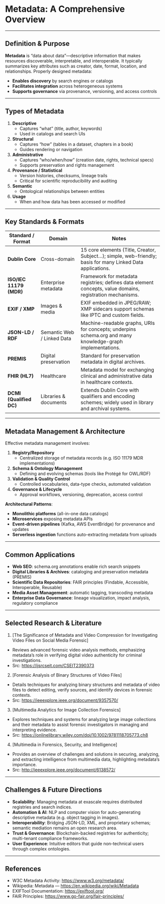 # Metadata: A Comprehensive Overview

---

## Definition & Purpose  
**Metadata** is “data about data”—descriptive information that makes resources discoverable, interpretable, and interoperable. It typically summarizes key attributes such as creator, date, format, location, and relationships. Properly designed metadata:  
- **Enables discovery** by search engines or catalogs  
- **Facilitates integration** across heterogeneous systems  
- **Supports governance** via provenance, versioning, and access controls  

---

## Types of Metadata  
1. **Descriptive**  
   - Captures “what” (title, author, keywords)  
   - Used in catalogs and search UIs  
2. **Structural**  
   - Captures “how” (tables in a dataset, chapters in a book)  
   - Guides rendering or navigation  
3. **Administrative**  
   - Captures “who/when/how” (creation date, rights, technical specs)  
   - Supports preservation and rights management  
4. **Provenance / Statistical**  
   - Version histories, checksums, lineage trails  
   - Critical for scientific reproducibility and auditing  
5. **Semantic**  
   - Ontological relationships between entities  
6. **Usage**  
   - When and how data has been accessed or modified  

---

## Key Standards & Formats  

| **Standard / Format**      | **Domain**                   | **Notes**                                                                                                                                       |
|----------------------------|------------------------------|-------------------------------------------------------------------------------------------------------------------------------------------------|
| **Dublin Core**            | Cross-domain                 | 15 core elements (Title, Creator, Subject…); simple, web-friendly; basis for many Linked Data applications.                                     |
| **ISO/IEC 11179 (MDR)**    | Enterprise metadata          | Framework for metadata registries; defines data element concepts, value domains, registration mechanisms.                                        |
| **EXIF / XMP**             | Images & media               | EXIF embedded in JPEG/RAW; XMP sidecars support schemas like IPTC and custom fields.                                                            |
| **JSON-LD / RDF**          | Semantic Web / Linked Data   | Machine-readable graphs, URIs for concepts; underpins schema.org and many knowledge-graph implementations.                                        |
| **PREMIS**                 | Digital preservation         | Standard for preservation metadata in digital archives.                                                                                         |
| **FHIR (HL7)**             | Healthcare                   | Metadata model for exchanging clinical and administrative data in healthcare contexts.                                                          |
| **DCMI (Qualified DC)**    | Libraries & documents        | Extends Dublin Core with qualifiers and encoding schemes; widely used in library and archival systems.                                           |

---

## Metadata Management & Architecture  
Effective metadata management involves:  
1. **Registry/Repository**  
   - Centralized storage of metadata records (e.g. ISO 11179 MDR implementations)  
2. **Schema & Ontology Management**  
   - Defining and evolving schemas (tools like Protégé for OWL/RDF)  
3. **Validation & Quality Control**  
   - Controlled vocabularies, data-type checks, automated validation  
4. **Governance & Lifecycle**  
   - Approval workflows, versioning, deprecation, access control  

**Architectural Patterns**:  
- **Monolithic platforms** (all-in-one data catalogs)  
- **Microservices** exposing metadata APIs  
- **Event-driven pipelines** (Kafka, AWS EventBridge) for provenance and updates  
- **Serverless ingestion** functions auto-extracting metadata from uploads  

---

## Common Applications  
- **Web SEO**: schema.org annotations enable rich search snippets  
- **Digital Libraries & Archives**: cataloging and preservation metadata (PREMIS)  
- **Scientific Data Repositories**: FAIR principles (Findable, Accessible, Interoperable, Reusable)  
- **Media Asset Management**: automatic tagging, transcoding metadata  
- **Enterprise Data Governance**: lineage visualization, impact analysis, regulatory compliance  

---

## Selected Research & Literature

1. [The Significance of Metadata and Video Compression for Investigating Video Files on Social Media Forensic]  
- Reviews advanced forensic video analysis methods, emphasizing metadata’s role in verifying digital video authenticity for criminal investigations.  
- Src: https://ijsrcseit.com/CSEIT2390373

2. [Forensic Analysis of Binary Structures of Video Files]  
- Details techniques for analyzing binary structures and metadata of video files to detect editing, verify sources, and identify devices in forensic contexts.  
- Src: https://ieeexplore.ieee.org/document/9357570/

3. [Multimedia Analytics for Image Collection Forensics]  
- Explores techniques and systems for analyzing large image collections and their metadata to assist forensic investigators in managing and interpreting evidence.  
- Src: https://onlinelibrary.wiley.com/doi/10.1002/9781118705773.ch8

4. [Multimedia in Forensics, Security, and Intelligence]  
- Provides an overview of challenges and solutions in securing, analyzing, and extracting intelligence from multimedia data, highlighting metadata’s importance.  
- Src: http://ieeexplore.ieee.org/document/6138572/

---

## Challenges & Future Directions  
- **Scalability**: Managing metadata at exascale requires distributed registries and search indices.  
- **Automation & AI**: NLP and computer vision for auto-generating descriptive metadata (e.g. object tagging in images).  
- **Interoperability**: Bridging JSON-LD, XML, and proprietary schemas; semantic mediation remains an open research area.  
- **Trust & Governance**: Blockchain-backed registries for authenticity; multi-tenant compliance frameworks.  
- **User Experience**: Intuitive editors that guide non-technical users through complex ontologies.  
---

## References  
- W3C Metadata Activity: https://www.w3.org/metadata/  
- Wikipedia: Metadata — https://en.wikipedia.org/wiki/Metadata  
- EXIFTool Documentation: https://exiftool.org/  
- FAIR Principles: https://www.go-fair.org/fair-principles/  
